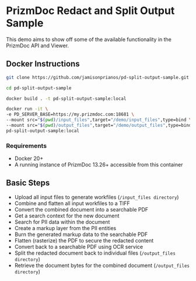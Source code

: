 # PrizmDoc Redact and Split Output Sample

This demo aims to show off some of the available functionality in the PrizmDoc API and Viewer.

## Docker Instructions

```bash
git clone https://github.com/jamisonprianos/pd-split-output-sample.git

cd pd-split-output-sample

docker build . -t pd-split-output-sample:local

docker run -it \
-e PD_SERVER_BASE=https://my.prizmdoc.com:18681 \
--mount src="$(pwd)/input_files",target="/demo/input_files",type=bind \
--mount src="$(pwd)/output_files",target="/demo/output_files",type=bind \
pd-split-output-sample:local
```

### Requirements

- Docker 20+
- A running instance of PrizmDoc 13.26+ accessible from this container

## Basic Steps

- Upload all input files to generate workfiles (`/input_files directory`)
- Combine and flatten all input workfiles to a TIFF
- Convert the combined document into a searchable PDF
- Get a search context for the new document
- Search for PII data within the document
- Create a markup layer from the PII entities
- Burn the generated markup data to the searchable PDF
- Flatten (rasterize) the PDF to secure the redacted content
- Convert back to a searchable PDF using OCR service
- Split the redacted document back to individual files (`/output_files directory`)
- Retrieve the document bytes for the combined document (`/output_files directory`)